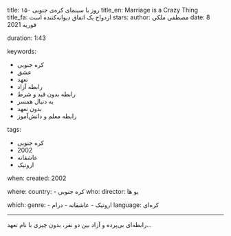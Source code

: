 
title: ۱۵۰ روز با سینمای کره‌ی جنوبی 
title_en: Marriage is a Crazy Thing  
title_fa: ازدواج یک اتفاق دیوانه‌کننده است 
stars: 
author: مصطفی ملکی
date: 8 فوریه 2021

duration: 1:43

keywords:
  - کره جنوبی
  - عشق
  - تعهد
  - رابطه آزاد
  - رابطه بدون قید و شرط
  - به دنبال همسر
  - بدون تعهد
  - رابطه معلم و دانش‌آموز
  
tags:
  - کره جنوبی
  - 2002
  - عاشقانه
  - اروتیک

when:
  created: 2002 

where:
  country: 
    - کره جنوبی 
who:
  director: یو ها

which:
  genre:
    - اروتیک
    - عاشقانه
    - درام
  language: کره‌ای

---

رابطه‌ای بی‌پرده و آزاد بین دو نفر، بدون چیزی با نام تعهد...
